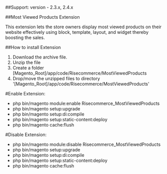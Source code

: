 ##Support: 
version - 2.3.x, 2.4.x

##Most Viewed Products Extension

This extension lets the store owners display most viewed products on their website effectively using block, template, layout, and widget thereby boosting the sales.

##How to install Extension

1. Download the archive file.
2. Unzip the file
3. Create a folder [Magento_Root]/app/code/Risecommerce/MostViewedProducts
4. Drop/move the unzipped files to directory '[Magento_Root]/app/code/Risecommerce/MostViewedProducts'

#Enable Extension:
- php bin/magento module:enable Risecommerce_MostViewedProducts
- php bin/magento setup:upgrade
- php bin/magento setup:di:compile
- php bin/magento setup:static-content:deploy
- php bin/magento cache:flush

#Disable Extension:
- php bin/magento module:disable Risecommerce_MostViewedProducts
- php bin/magento setup:upgrade
- php bin/magento setup:di:compile
- php bin/magento setup:static-content:deploy
- php bin/magento cache:flush
